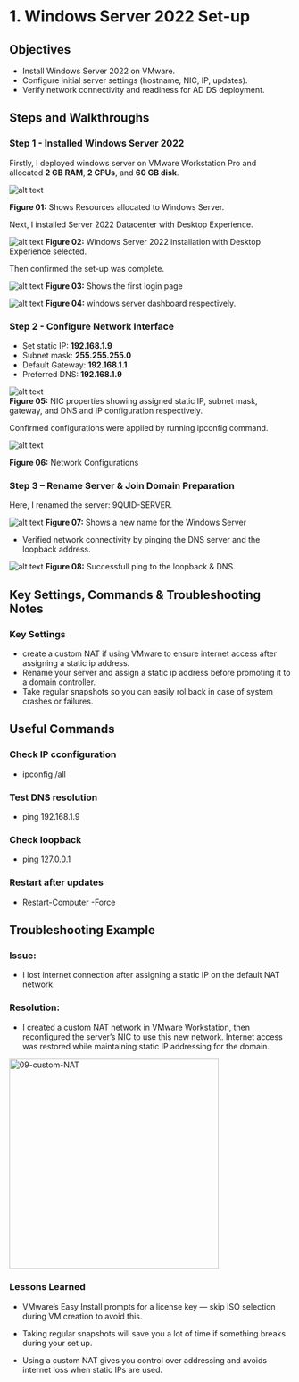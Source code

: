 # 1. Windows Server 2022 Set-up

## Objectives

- Install Windows Server 2022 on VMware.
- Configure initial server settings (hostname, NIC, IP, updates).
- Verify network connectivity and readiness for AD DS deployment.

## Steps and Walkthroughs

### Step 1 - Installed Windows Server 2022

Firstly, I deployed windows server on VMware Workstation Pro and allocated **2 GB RAM**, **2 CPUs**, and **60 GB disk**.

![alt text](screenshots/01-vmware-vm-settings.png)

**Figure 01:** Shows Resources allocated to Windows Server.

Next, I installed Server 2022 Datacenter with Desktop Experience.

![alt text](screenshots/02-server-setup-selection.png)
**Figure 02:** Windows Server 2022 installation with Desktop Experience selected.

Then confirmed the set-up was complete.

![alt text](screenshots/03-server-first-login.png)
**Figure 03:** Shows the first login page

![alt text](screenshots/04-windows-server-dashboard.png)
**Figure 04:** windows server dashboard respectively.

### Step 2 - Configure Network Interface

- Set static IP: **192.168.1.9**
- Subnet mask: **255.255.255.0**
- Default Gateway: **192.168.1.1**
- Preferred DNS: **192.168.1.9**

![alt text](screenshots/05_nic-config.png)<br />
**Figure 05:** NIC properties showing assigned static IP, subnet mask, gateway, and DNS and IP configuration respectively.

Confirmed configurations were applied by running ipconfig command.

![alt text](screenshots/06-IP-config.png)

**Figure 06:** Network Configurations

### Step 3 – Rename Server & Join Domain Preparation

Here, I renamed the server: 9QUID-SERVER.

![alt text](screenshots/07-rename-Server.png)
**Figure 07:** Shows a new name for the Windows Server

- Verified network connectivity by pinging the DNS server and the loopback address.

![alt text](<screenshots/08-ping-loopback & DNS.png>)
**Figure 08:** Successfull ping to the loopback & DNS.

## Key Settings, Commands & Troubleshooting Notes

### Key Settings

- create a custom NAT if using VMware to ensure internet access after assigning a static ip address.
- Rename your server and assign a static ip address before promoting it to a domain controller.
- Take regular snapshots so you can easily rollback in case of system crashes or failures.

## Useful Commands

### Check IP cconfiguration

- ipconfig /all

### Test DNS resolution

- ping 192.168.1.9

### Check loopback

- ping 127.0.0.1

### Restart after updates

- Restart-Computer -Force

## Troubleshooting Example

### Issue:

- I lost internet connection after assigning a static IP on the default NAT network.

### Resolution:
- I created a custom NAT network in VMware Workstation, then reconfigured the server’s NIC to use this new network. Internet access was restored while maintaining static IP addressing for the domain.

<img width="375" height="376" alt="09-custom-NAT" src="https://github.com/user-attachments/assets/1dc207bd-6e30-48bf-86a0-e680b919c3c9" />

### Lessons Learned

- VMware’s Easy Install prompts for a license key — skip ISO selection during VM creation to avoid this.

- Taking regular snapshots will save you a lot of time if something breaks during your set up.

- Using a custom NAT gives you control over addressing and avoids internet loss when static IPs are used.
